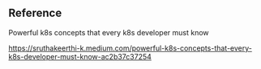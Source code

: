 ## Reference
Powerful k8s concepts that every k8s developer must know

https://sruthakeerthi-k.medium.com/powerful-k8s-concepts-that-every-k8s-developer-must-know-ac2b37c37254
